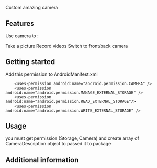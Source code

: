 <!--
This README describes the package. If you publish this package to pub.dev,
this README's contents appear on the landing page for your package.

For information about how to write a good package README, see the guide for
[writing package pages](https://dart.dev/guides/libraries/writing-package-pages).

For general information about developing packages, see the Dart guide for
[creating packages](https://dart.dev/guides/libraries/create-library-packages)
and the Flutter guide for
[developing packages and plugins](https://flutter.dev/developing-packages).
-->

Custom amazing camera

## Features

Use camera to :

Take a picture
Record videos
Switch to front/back camera

## Getting started

Add this permission to AndroidManifest.xml

        <uses-permission android:name="android.permission.CAMERA" />
        <uses-permission android:name="android.permission.MANAGE_EXTERNAL_STORAGE" />
        <uses-permission android:name="android.permission.READ_EXTERNAL_STORAGE"/>
        <uses-permission android:name="android.permission.WRITE_EXTERNAL_STORAGE" />

## Usage

you must get permission (Storage, Camera) and create array of CameraDescription object to passed it to package

## Additional information
